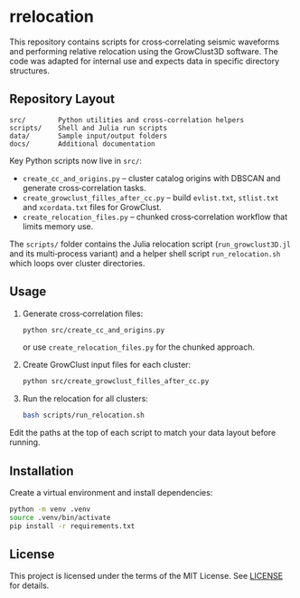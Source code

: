# rrelocation

This repository contains scripts for cross‑correlating seismic waveforms and performing relative relocation using the GrowClust3D software. The code was adapted for internal use and expects data in specific directory structures.

## Repository Layout

```
src/        Python utilities and cross‑correlation helpers
scripts/    Shell and Julia run scripts
data/       Sample input/output folders
docs/       Additional documentation
```

Key Python scripts now live in `src/`:

- `create_cc_and_origins.py` – cluster catalog origins with DBSCAN and generate cross‑correlation tasks.
- `create_growclust_filles_after_cc.py` – build `evlist.txt`, `stlist.txt` and `xcordata.txt` files for GrowClust.
- `create_relocation_files.py` – chunked cross‑correlation workflow that limits memory use.

The `scripts/` folder contains the Julia relocation script (`run_growclust3D.jl` and its multi‑process variant) and a helper shell script `run_relocation.sh` which loops over cluster directories.

## Usage

1. Generate cross‑correlation files:
   ```bash
   python src/create_cc_and_origins.py
   ```
   or use `create_relocation_files.py` for the chunked approach.

2. Create GrowClust input files for each cluster:
   ```bash
   python src/create_growclust_filles_after_cc.py
   ```

3. Run the relocation for all clusters:
   ```bash
   bash scripts/run_relocation.sh
   ```

Edit the paths at the top of each script to match your data layout before running.

## Installation

Create a virtual environment and install dependencies:

```bash
python -m venv .venv
source .venv/bin/activate
pip install -r requirements.txt
```



## License

This project is licensed under the terms of the MIT License.  See [LICENSE](LICENSE) for details.